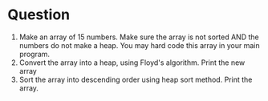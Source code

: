 # Question
1. Make an array of 15 numbers. Make sure the array is not sorted AND the numbers do not make a heap.
    You may hard code this array in your main program.
2. Convert the array into a heap, using Floyd's algorithm.  Print the new array
3. Sort the array into descending order using heap sort method. Print the array.
